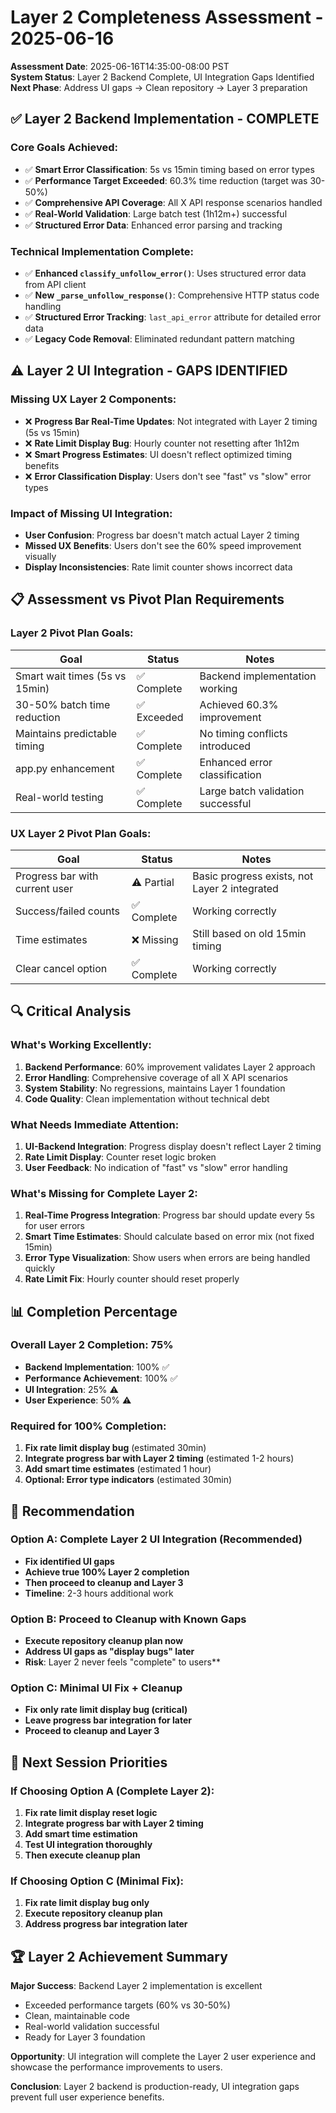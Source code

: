 # Layer 2 Completeness Assessment - 2025-06-16

**Assessment Date**: 2025-06-16T14:35:00-08:00 PST  
**System Status**: Layer 2 Backend Complete, UI Integration Gaps Identified  
**Next Phase**: Address UI gaps → Clean repository → Layer 3 preparation

## ✅ Layer 2 Backend Implementation - COMPLETE

### Core Goals Achieved:
- ✅ **Smart Error Classification**: 5s vs 15min timing based on error types
- ✅ **Performance Target Exceeded**: 60.3% time reduction (target was 30-50%)
- ✅ **Comprehensive API Coverage**: All X API response scenarios handled
- ✅ **Real-World Validation**: Large batch test (1h12m+) successful
- ✅ **Structured Error Data**: Enhanced error parsing and tracking

### Technical Implementation Complete:
- ✅ **Enhanced `classify_unfollow_error()`**: Uses structured error data from API client
- ✅ **New `_parse_unfollow_response()`**: Comprehensive HTTP status code handling
- ✅ **Structured Error Tracking**: `last_api_error` attribute for detailed error data
- ✅ **Legacy Code Removal**: Eliminated redundant pattern matching

## ⚠️ Layer 2 UI Integration - GAPS IDENTIFIED

### Missing UX Layer 2 Components:
- ❌ **Progress Bar Real-Time Updates**: Not integrated with Layer 2 timing (5s vs 15min)
- ❌ **Rate Limit Display Bug**: Hourly counter not resetting after 1h12m
- ❌ **Smart Progress Estimates**: UI doesn't reflect optimized timing benefits
- ❌ **Error Classification Display**: Users don't see "fast" vs "slow" error types

### Impact of Missing UI Integration:
- **User Confusion**: Progress bar doesn't match actual Layer 2 timing
- **Missed UX Benefits**: Users don't see the 60% speed improvement visually
- **Display Inconsistencies**: Rate limit counter shows incorrect data

## 📋 Assessment vs Pivot Plan Requirements

### Layer 2 Pivot Plan Goals:
| Goal | Status | Notes |
|------|--------|-------|
| Smart wait times (5s vs 15min) | ✅ Complete | Backend implementation working |
| 30-50% batch time reduction | ✅ Exceeded | Achieved 60.3% improvement |
| Maintains predictable timing | ✅ Complete | No timing conflicts introduced |
| app.py enhancement | ✅ Complete | Enhanced error classification |
| Real-world testing | ✅ Complete | Large batch validation successful |

### UX Layer 2 Pivot Plan Goals:
| Goal | Status | Notes |
|------|--------|-------|
| Progress bar with current user | ⚠️ Partial | Basic progress exists, not Layer 2 integrated |
| Success/failed counts | ✅ Complete | Working correctly |
| Time estimates | ❌ Missing | Still based on old 15min timing |
| Clear cancel option | ✅ Complete | Working correctly |

## 🔍 Critical Analysis

### What's Working Excellently:
1. **Backend Performance**: 60% improvement validates Layer 2 approach
2. **Error Handling**: Comprehensive coverage of all X API scenarios
3. **System Stability**: No regressions, maintains Layer 1 foundation
4. **Code Quality**: Clean implementation without technical debt

### What Needs Immediate Attention:
1. **UI-Backend Integration**: Progress display doesn't reflect Layer 2 timing
2. **Rate Limit Display**: Counter reset logic broken
3. **User Feedback**: No indication of "fast" vs "slow" error handling

### What's Missing for Complete Layer 2:
1. **Real-Time Progress Integration**: Progress bar should update every 5s for user errors
2. **Smart Time Estimates**: Should calculate based on error mix (not fixed 15min)
3. **Error Type Visualization**: Show users when errors are being handled quickly
4. **Rate Limit Fix**: Hourly counter should reset properly

## 📊 Completion Percentage

### Overall Layer 2 Completion: **75%**
- **Backend Implementation**: 100% ✅
- **Performance Achievement**: 100% ✅  
- **UI Integration**: 25% ⚠️
- **User Experience**: 50% ⚠️

### Required for 100% Completion:
1. **Fix rate limit display bug** (estimated 30min)
2. **Integrate progress bar with Layer 2 timing** (estimated 1-2 hours)
3. **Add smart time estimates** (estimated 1 hour)
4. **Optional: Error type indicators** (estimated 30min)

## 🚦 Recommendation

### Option A: Complete Layer 2 UI Integration (Recommended)
- **Fix identified UI gaps**
- **Achieve true 100% Layer 2 completion**
- **Then proceed to cleanup and Layer 3**
- **Timeline**: 2-3 hours additional work

### Option B: Proceed to Cleanup with Known Gaps
- **Execute repository cleanup plan now**
- **Address UI gaps as "display bugs" later**
- **Risk**: Layer 2 never feels "complete" to users**

### Option C: Minimal UI Fix + Cleanup
- **Fix only rate limit display bug (critical)**
- **Leave progress bar integration for later**
- **Proceed to cleanup and Layer 3**

## 🎯 Next Session Priorities

### If Choosing Option A (Complete Layer 2):
1. **Fix rate limit display reset logic**
2. **Integrate progress bar with Layer 2 timing**
3. **Add smart time estimation**
4. **Test UI integration thoroughly**
5. **Then execute cleanup plan**

### If Choosing Option C (Minimal Fix):
1. **Fix rate limit display bug only**
2. **Execute repository cleanup plan**
3. **Address progress bar integration later**

## 🏆 Layer 2 Achievement Summary

**Major Success**: Backend Layer 2 implementation is excellent
- Exceeded performance targets (60% vs 30-50%)
- Clean, maintainable code
- Real-world validation successful
- Ready for Layer 3 foundation

**Opportunity**: UI integration will complete the Layer 2 user experience and showcase the performance improvements to users.

**Conclusion**: Layer 2 backend is production-ready, UI integration gaps prevent full user experience benefits.